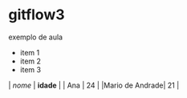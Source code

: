 # gitflow3
exemplo de aula

- item 1
- item 2
- item 3

| *nome*         | **idade** |
| Ana            |    24     |
|Mario de Andrade|    21     |
